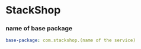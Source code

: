 # StackShop



### name of base package          
```yaml
base-package: com.stackshop.(name of the service)
```

